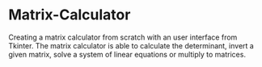 # Matrix-Calculator
Creating a matrix calculator from scratch with an user interface from Tkinter. The matrix calculator is able to calculate the determinant, invert a given matrix, solve a system of linear equations or multiply to matrices.
